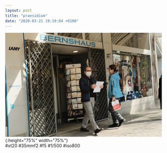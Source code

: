 ```yaml
---
layout: post
title: "praesidium"
date: "2020-03-21 19:19:04 +0100"
---
```


![covid_006](/photos/covid_006.jpg){:height="75%" width="75%"} <br>
#xt20 #35mmf2 #f5 #1/500 #iso800
